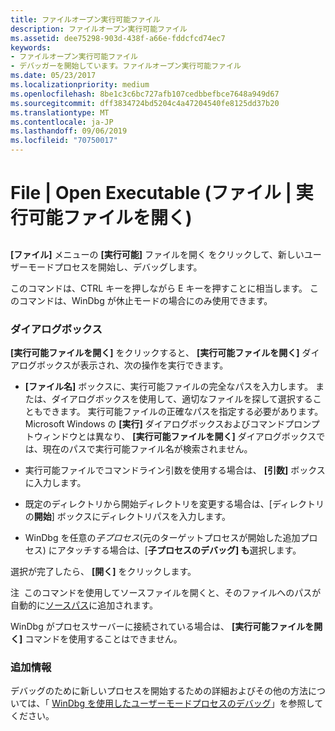 ```yaml
---
title: ファイルオープン実行可能ファイル
description: ファイルオープン実行可能ファイル
ms.assetid: dee75298-903d-438f-a66e-fddcfcd74ec7
keywords:
- ファイルオープン実行可能ファイル
- デバッガーを開始しています。ファイルオープン実行可能ファイル
ms.date: 05/23/2017
ms.localizationpriority: medium
ms.openlocfilehash: 8be1c3c6bc727afb107cedbbefbce7648a949d67
ms.sourcegitcommit: dff3834724bd5204c4a47204540fe8125dd37b20
ms.translationtype: MT
ms.contentlocale: ja-JP
ms.lasthandoff: 09/06/2019
ms.locfileid: "70750017"
---
```

# <a name="file--open-executable"></a>File | Open Executable (ファイル | 実行可能ファイルを開く)


## <span id="ddk_file_open_executable_dbg"></span><span id="DDK_FILE_OPEN_EXECUTABLE_DBG"></span>


**[ファイル]** メニューの **[実行可能]** ファイルを開く をクリックして、新しいユーザーモードプロセスを開始し、デバッグします。

このコマンドは、CTRL キーを押しながら E キーを押すことに相当します。 このコマンドは、WinDbg が休止モードの場合にのみ使用できます。

### <a name="span-iddialog_boxspanspan-iddialog_boxspandialog-box"></a><span id="dialog_box"></span><span id="DIALOG_BOX"></span>ダイアログボックス

**[実行可能ファイルを開く]** をクリックすると、 **[実行可能ファイルを開く]** ダイアログボックスが表示され、次の操作を実行できます。

-   **[ファイル名]** ボックスに、実行可能ファイルの完全なパスを入力します。 または、ダイアログボックスを使用して、適切なファイルを探して選択することもできます。 実行可能ファイルの正確なパスを指定する必要があります。 Microsoft Windows の **[実行]** ダイアログボックスおよびコマンドプロンプトウィンドウとは異なり、 **[実行可能ファイルを開く]** ダイアログボックスでは、現在のパスで実行可能ファイル名が検索されません。

-   実行可能ファイルでコマンドライン引数を使用する場合は、 **[引数]** ボックスに入力します。

-   既定のディレクトリから開始ディレクトリを変更する場合は、[ディレクトリの**開始**] ボックスにディレクトリパスを入力します。

-   WinDbg を任意の*子プロセス*(元のターゲットプロセスが開始した追加プロセス) にアタッチする場合は、[**子プロセスのデバッグ] も**選択します。

選択が完了したら、 **[開く]** をクリックします。

注  このコマンドを使用してソースファイルを開くと、そのファイルへのパスが自動的に[ソースパス](source-path.md)に追加されます。

 

WinDbg がプロセスサーバーに接続されている場合は、 **[実行可能ファイルを開く]** コマンドを使用することはできません。

### <a name="span-idadditional_informationspanspan-idadditional_informationspanadditional-information"></a><span id="additional_information"></span><span id="ADDITIONAL_INFORMATION"></span>追加情報

デバッグのために新しいプロセスを開始するための詳細およびその他の方法については、「 [WinDbg を使用したユーザーモードプロセスのデバッグ](debugging-a-user-mode-process-using-windbg.md)」を参照してください。

 

 





